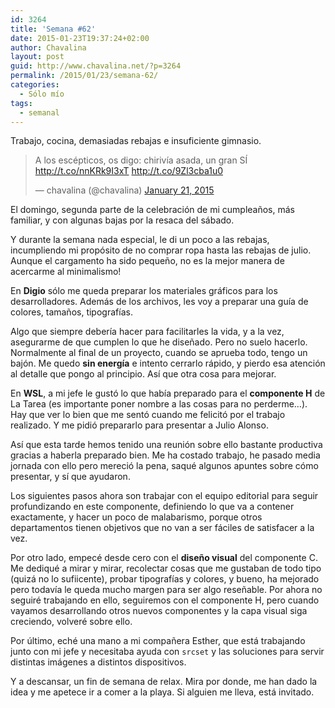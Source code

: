 ```yaml
---
id: 3264
title: 'Semana #62'
date: 2015-01-23T19:37:24+02:00
author: Chavalina
layout: post
guid: http://www.chavalina.net/?p=3264
permalink: /2015/01/23/semana-62/
categories:
  - Sólo mío
tags:
  - semanal
---
```

Trabajo, cocina, demasiadas rebajas e insuficiente gimnasio.

<blockquote class="twitter-tweet" lang="en"><p>A los escépticos, os digo: chirivía asada, un gran SÍ <a href="http://t.co/nnKRk9I3xT">http://t.co/nnKRk9I3xT</a> <a href="http://t.co/9Zl3cba1u0">http://t.co/9Zl3cba1u0</a></p>&mdash; chavalina (@chavalina) <a href="https://twitter.com/chavalina/status/557964007446179843">January 21, 2015</a></blockquote>
<script async src="//platform.twitter.com/widgets.js" charset="utf-8"></script>

El domingo, segunda parte de la celebración de mi cumpleaños, más familiar, y con algunas bajas por la resaca del sábado. 

Y durante la semana nada especial, le di un poco a las rebajas, incumpliendo mi propósito de no comprar ropa hasta las rebajas de julio. Aunque el cargamento ha sido pequeño, no es la mejor manera de acercarme al minimalismo!

En **Digio** sólo me queda preparar los materiales gráficos para los desarrolladores. Además de los archivos, les voy a preparar una guía de colores, tamaños, tipografías. 

Algo que siempre debería hacer para facilitarles la vida, y a la vez, asegurarme de que cumplen lo que he diseñado. Pero no suelo hacerlo. Normalmente al final de un proyecto, cuando se aprueba todo, tengo un bajón. Me quedo **sin energía** e intento cerrarlo rápido, y pierdo esa atención al detalle que pongo al principio. Así que otra cosa para mejorar.

En **WSL**, a mi jefe le gustó lo que había preparado para el **componente H** de La Tarea (es importante poner nombre a las cosas para no perderme&#8230;). Hay que ver lo bien que me sentó cuando me felicitó por el trabajo realizado. Y me pidió prepararlo para presentar a Julio Alonso. 

Así que esta tarde hemos tenido una reunión sobre ello bastante productiva gracias a haberla preparado bien. Me ha costado trabajo, he pasado media jornada con ello pero mereció la pena, saqué algunos apuntes sobre cómo presentar, y sí que ayudaron.

Los siguientes pasos ahora son trabajar con el equipo editorial para seguir profundizando en este componente, definiendo lo que va a contener exactamente, y hacer un poco de malabarismo, porque otros departamentos tienen objetivos que no van a ser fáciles de satisfacer a la vez.

Por otro lado, empecé desde cero con el **diseño visual** del componente C. Me dediqué a mirar y mirar, recolectar cosas que me gustaban de todo tipo (quizá no lo sufiicente), probar tipografías y colores, y bueno, ha mejorado pero todavía le queda mucho margen para ser algo reseñable. Por ahora no seguiré trabajando en ello, seguiremos con el componente H, pero cuando vayamos desarrollando otros nuevos componentes y la capa visual siga creciendo, volveré sobre ello.

Por último, eché una mano a mi compañera Esther, que está trabajando junto con mi jefe y necesitaba ayuda con `srcset` y las soluciones para servir distintas imágenes a distintos dispositivos.

Y a descansar, un fin de semana de relax. Mira por donde, me han dado la idea y me apetece ir a comer a la playa. Si alguien me lleva, está invitado.